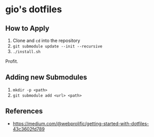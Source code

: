 # gio's dotfiles

## How to Apply

1. Clone and `cd` into the repository
2. `git submodule update --init --recursive`
3. `./install.sh`

Profit.

## Adding new Submodules

1. `mkdir -p <path>`
2. `git submodule add <url> <path>`

## References

- https://medium.com/@webprolific/getting-started-with-dotfiles-43c3602fd789

